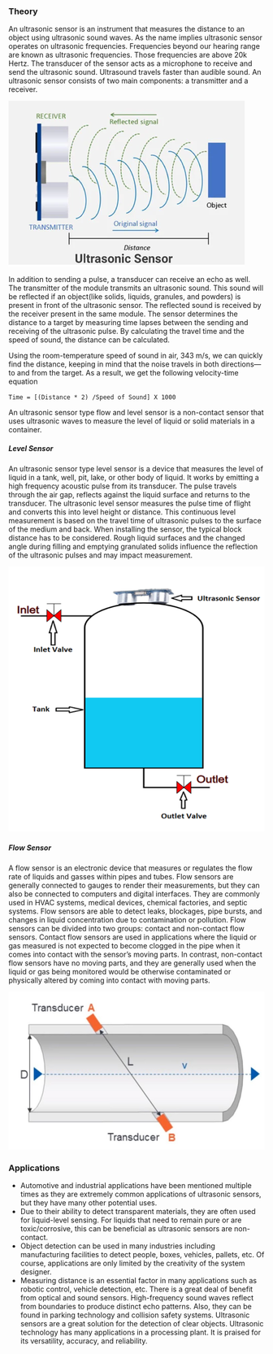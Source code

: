 ### Theory

An ultrasonic sensor is an instrument that measures the distance to an object using ultrasonic sound waves. As the name implies ultrasonic sensor operates on ultrasonic frequencies. Frequencies beyond our hearing range are known as ultrasonic frequencies. Those frequencies are above 20k Hertz. The transducer of the sensor acts as a microphone to receive and send the ultrasonic sound. Ultrasound travels faster than audible sound. An ultrasonic sensor consists of two main components: a transmitter and a receiver. 

![1](images/figure2.png)

In addition to sending a pulse, a transducer can receive an echo as well. The transmitter of the module transmits an ultrasonic sound. This sound will be reflected if an object(like solids, liquids, granules, and powders) is present in front of the ultrasonic sensor. The reflected sound is received by the receiver present in the same module. The sensor determines the distance to a target by measuring time lapses between the sending and receiving of the ultrasonic pulse. By calculating the travel time and the speed of sound, the distance can be calculated.

Using the room-temperature speed of sound in air, 343 m/s, we can quickly find the distance, keeping in mind that the noise travels in both directions—to and from the target. As a result, we get the following velocity-time equation

	Time = [(Distance * 2) /Speed of Sound] X 1000

An ultrasonic sensor type flow and level sensor is a non-contact sensor that uses ultrasonic waves to measure the level of liquid or solid materials in a container. 

##### Level Sensor
An ultrasonic sensor type level sensor is a device that measures the level of liquid in a tank, well, pit, lake, or other body of liquid. It works by emitting a high frequency acoustic pulse from its transducer. The pulse travels through the air gap, reflects against the liquid surface and returns to the transducer. The ultrasonic level sensor measures the pulse time of flight and converts this into level height or distance. This continuous level measurement is based on the travel time of ultrasonic pulses to the surface of the medium and back. When installing the sensor, the typical block distance has to be considered. Rough liquid surfaces and the changed angle during filling and emptying granulated solids influence the reflection of the ultrasonic pulses and may impact measurement.

![3](images/figure4.png)

##### Flow Sensor
A flow sensor is an electronic device that measures or regulates the flow rate of liquids and gasses within pipes and tubes. Flow sensors are generally connected to gauges to render their measurements, but they can also be connected to computers and digital interfaces. They are commonly used in HVAC systems, medical devices, chemical factories, and septic systems. Flow sensors are able to detect leaks, blockages, pipe bursts, and changes in liquid concentration due to contamination or pollution. Flow sensors can be divided into two groups: contact and non-contact flow sensors. Contact flow sensors are used in applications where the liquid or gas measured is not expected to become clogged in the pipe when it comes into contact with the sensor’s moving parts. In contrast, non-contact flow sensors have no moving parts, and they are generally used when the liquid or gas being monitored would be otherwise contaminated or physically altered by coming into contact with moving parts.

![4](images/figure5.png)

### Applications

- Automotive and industrial applications have been mentioned multiple times as they are extremely common applications of ultrasonic sensors, but they have many other potential uses. 
- Due to their ability to detect transparent materials, they are often used for liquid-level sensing. For liquids that need to remain pure or are toxic/corrosive, this can be beneficial as ultrasonic sensors are non-contact. 
- Object detection can be used in many industries including manufacturing facilities to detect people, boxes, vehicles, pallets, etc. Of course, applications are only limited by the creativity of the system designer.
- Measuring distance is an essential factor in many applications such as robotic control, vehicle detection, etc. There is a great deal of benefit from optical and sound sensors. High-frequency sound waves reflect from boundaries to produce distinct echo patterns. Also, they can be found in parking technology and collision safety systems. Ultrasonic sensors are a great solution for the detection of clear objects. Ultrasonic technology has many applications in a processing plant. It is praised for its versatility, accuracy, and reliability.